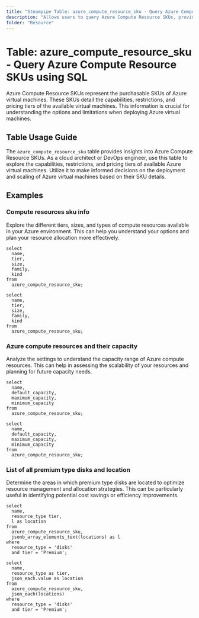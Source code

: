 ```yaml
---
title: "Steampipe Table: azure_compute_resource_sku - Query Azure Compute Resource SKUs using SQL"
description: "Allows users to query Azure Compute Resource SKUs, providing details on available virtual machines, their capabilities, restrictions, and pricing tiers."
folder: "Resource"
---
```


# Table: azure_compute_resource_sku - Query Azure Compute Resource SKUs using SQL

Azure Compute Resource SKUs represent the purchasable SKUs of Azure virtual machines. These SKUs detail the capabilities, restrictions, and pricing tiers of the available virtual machines. This information is crucial for understanding the options and limitations when deploying Azure virtual machines.

## Table Usage Guide

The `azure_compute_resource_sku` table provides insights into Azure Compute Resource SKUs. As a cloud architect or DevOps engineer, use this table to explore the capabilities, restrictions, and pricing tiers of available Azure virtual machines. Utilize it to make informed decisions on the deployment and scaling of Azure virtual machines based on their SKU details.

## Examples

### Compute resources sku info
Explore the different tiers, sizes, and types of compute resources available in your Azure environment. This can help you understand your options and plan your resource allocation more effectively.

```sql+postgres
select
  name,
  tier,
  size,
  family,
  kind
from
  azure_compute_resource_sku;
```

```sql+sqlite
select
  name,
  tier,
  size,
  family,
  kind
from
  azure_compute_resource_sku;
```

### Azure compute resources and their capacity
Analyze the settings to understand the capacity range of Azure compute resources. This can help in assessing the scalability of your resources and planning for future capacity needs.

```sql+postgres
select
  name,
  default_capacity,
  maximum_capacity,
  minimum_capacity
from
  azure_compute_resource_sku;
```

```sql+sqlite
select
  name,
  default_capacity,
  maximum_capacity,
  minimum_capacity
from
  azure_compute_resource_sku;
```

### List of all premium type disks and location
Determine the areas in which premium type disks are located to optimize resource management and allocation strategies. This can be particularly useful in identifying potential cost savings or efficiency improvements.

```sql+postgres
select
  name,
  resource_type tier,
  l as location
from
  azure_compute_resource_sku,
  jsonb_array_elements_text(locations) as l
where
  resource_type = 'disks'
  and tier = 'Premium';
```

```sql+sqlite
select
  name,
  resource_type as tier,
  json_each.value as location
from
  azure_compute_resource_sku,
  json_each(locations)
where
  resource_type = 'disks'
  and tier = 'Premium';
```